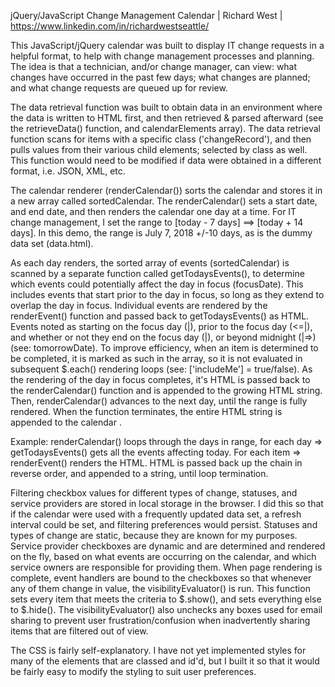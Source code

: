 jQuery/JavaScript Change Management Calendar | Richard West | https://www.linkedin.com/in/richardwestseattle/

This JavaScript/jQuery calendar was built to display IT change requests in a helpful format, to help with change management processes and planning. The idea is that a technician, and/or change manager, can view: what changes have occurred in the past few days; what changes are planned; and what change requests are queued up for review.

The data retrieval function was built to obtain data in an environment where the data is written to HTML first, and then retrieved & parsed afterward (see the retrieveData() function, and calendarElements array). The data retrieval function scans for items with a specific class ('changeRecord'), and then pulls values from their various child elements; selected by class as well. This function would need to be modified if data were obtained in a different format, i.e. JSON, XML, etc.

The calendar renderer (renderCalendar()) sorts the calendar and stores it in a new array called sortedCalendar. The renderCalendar() sets a start date, and end date, and then renders the calendar one day at a time. For IT change management, I set the range to [today - 7 days] ==> [today + 14 days]. In this demo, the range is July 7, 2018 +/-10 days, as is the dummy data set (data.html).

As each day renders, the sorted array of events (sortedCalendar) is scanned by a separate function called getTodaysEvents(), to determine which events could potentially affect the day in focus (focusDate). This includes events that start prior to the day in focus, so long as they extend to overlap the day in focus. Individual events are rendered by the renderEvent() function and passed back to getTodaysEvents() as HTML. Events noted as starting on the focus day (|), prior to the focus day (<=|), and whether or not they end on the focus day (|), or beyond midnight (|=>) (see: tomorrowDate). To improve efficiency, when an item is determined to be completed, it is marked as such in the array, so it is not evaluated in subsequent $.each() rendering loops (see: ['includeMe'] = true/false). As the rendering of the day in focus completes, it's HTML is passed back to the renderCalendar() function and is appended to the growing HTML string. Then, renderCalendar() advances to the next day, until the range is fully rendered. When the function terminates, the entire HTML string is appended to the calendar <TABLE>.

Example: renderCalendar() loops through the days in range, for each day => getTodaysEvents() gets all the events affecting today. For each item => renderEvent() renders the HTML. HTML is passed back up the chain in reverse order, and appended to a string, until loop termination.

Filtering checkbox values for different types of change, statuses, and service providers are stored in local storage in the browser. I did this so that if the calendar were used with a frequently updated data set, a refresh interval could be set, and filtering preferences would persist. Statuses and types of change are static, because they are known for my purposes. Service provider checkboxes are dynamic and are determined and rendered on the fly, based on what events are occurring on the calendar, and which service owners are responsible for providing them. When page rendering is complete, event handlers are bound to the checkboxes so that whenever any of them change in value, the visibilityEvaluator() is run. This function sets every item that meets the criteria to $.show(), and sets everything else to $.hide(). The visibilityEvaluator() also unchecks any boxes used for email sharing to prevent user frustration/confusion when inadvertently sharing items that are filtered out of view.

The CSS is fairly self-explanatory. I have not yet implemented styles for many of the elements that are classed and id'd, but I built it so that it would be fairly easy to modify the styling to suit user preferences.
